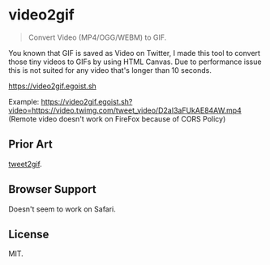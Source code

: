 # video2gif

> Convert Video (MP4/OGG/WEBM) to GIF.

You known that GIF is saved as Video on Twitter, I made this tool to convert those tiny videos to GIFs by using HTML Canvas. Due to performance issue this is not suited for any video that's longer than 10 seconds.

https://video2gif.egoist.sh

Example: https://video2gif.egoist.sh?video=https://video.twimg.com/tweet_video/D2aI3aFUkAE84AW.mp4 (Remote video doesn't work on FireFox because of CORS Policy)

## Prior Art

[tweet2gif](https://github.com/idiotWu/tweet2gif/).

## Browser Support

Doesn't seem to work on Safari.

## License

MIT.
